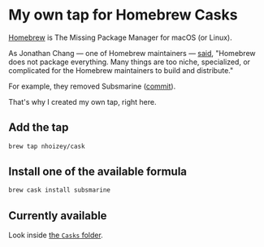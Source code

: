 # My own tap for Homebrew Casks

[Homebrew](https://brew.sh/) is The Missing Package Manager for macOS (or Linux).

As Jonathan Chang — one of Homebrew maintainers — [said](https://jonathanchang.org/blog/maintain-your-own-homebrew-repository-with-binary-bottles/), "Homebrew does not package everything. Many things are too niche, specialized, or complicated for the Homebrew maintainers to build and distribute."

For example, they removed Subsmarine ([commit](https://github.com/Homebrew/homebrew-cask/commit/19ad2b9e10417f95ccab12ee8031e2bea96ec13e)).

That's why I created my own tap, right here.

## Add the tap

```bash
brew tap nhoizey/cask
```

## Install one of the available formula

```bash
brew cask install subsmarine
```

## Currently available

Look inside [the `Casks` folder](./Casks/).
